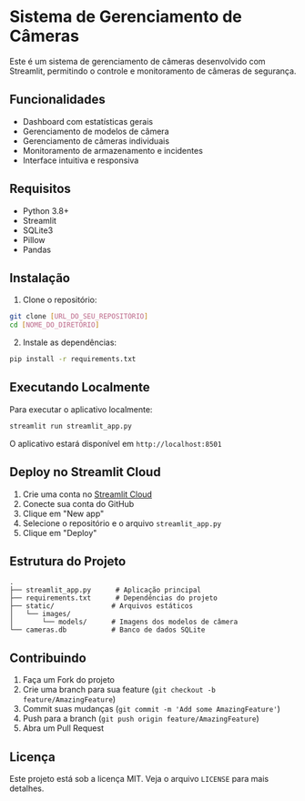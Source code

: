 # Sistema de Gerenciamento de Câmeras

Este é um sistema de gerenciamento de câmeras desenvolvido com Streamlit, permitindo o controle e monitoramento de câmeras de segurança.

## Funcionalidades

- Dashboard com estatísticas gerais
- Gerenciamento de modelos de câmera
- Gerenciamento de câmeras individuais
- Monitoramento de armazenamento e incidentes
- Interface intuitiva e responsiva

## Requisitos

- Python 3.8+
- Streamlit
- SQLite3
- Pillow
- Pandas

## Instalação

1. Clone o repositório:
```bash
git clone [URL_DO_SEU_REPOSITÓRIO]
cd [NOME_DO_DIRETÓRIO]
```

2. Instale as dependências:
```bash
pip install -r requirements.txt
```

## Executando Localmente

Para executar o aplicativo localmente:

```bash
streamlit run streamlit_app.py
```

O aplicativo estará disponível em `http://localhost:8501`

## Deploy no Streamlit Cloud

1. Crie uma conta no [Streamlit Cloud](https://streamlit.io/cloud)
2. Conecte sua conta do GitHub
3. Clique em "New app"
4. Selecione o repositório e o arquivo `streamlit_app.py`
5. Clique em "Deploy"

## Estrutura do Projeto

```
.
├── streamlit_app.py      # Aplicação principal
├── requirements.txt      # Dependências do projeto
├── static/              # Arquivos estáticos
│   └── images/
│       └── models/      # Imagens dos modelos de câmera
└── cameras.db           # Banco de dados SQLite
```

## Contribuindo

1. Faça um Fork do projeto
2. Crie uma branch para sua feature (`git checkout -b feature/AmazingFeature`)
3. Commit suas mudanças (`git commit -m 'Add some AmazingFeature'`)
4. Push para a branch (`git push origin feature/AmazingFeature`)
5. Abra um Pull Request

## Licença

Este projeto está sob a licença MIT. Veja o arquivo `LICENSE` para mais detalhes. 